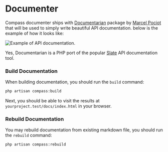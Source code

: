 # Documenter

Compass documenter ships with [Documentarian](https://github.com/mpociot/documentarian) package by [Marcel Pociot](https://github.com/mpociot) that will be used to simply write beautiful API documentation. below is the example of how it looks like:

![Example of API documentation.](https://res.cloudinary.com/dave24hwj8/image/upload/v1585786513/example-of-api-documentation.png)

Yes, Documentarian is a PHP port of the popular [Slate](https://github.com/slatedocs/slate) API documentation tool.

### Build Documentation

When building documentation, you should run the `build` command:

```bash
php artisan compass:build
```

Next, you should be able to visit the results at `yourproject.test/docs/index.html` in your browser.

### Rebuild Documentation

You may rebuild documentation from existing markdown file, you should run the `rebuild` command:

```bash
php artisan compass:rebuild
```
